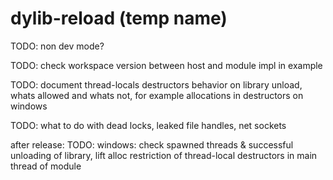 # dylib-reload (temp name)

TODO: non dev mode?

TODO: check workspace version between host and module impl in example

TODO: document thread-locals destructors behavior on library unload,
      whats allowed and whats not, for example allocations in destructors on windows

TODO: what to do with dead locks, leaked file handles, net sockets

after release:
TODO: windows: check spawned threads & successful unloading of library,
      lift alloc restriction of thread-local destructors in main thread of module

